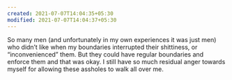 ```yaml
---
created: 2021-07-07T14:04:35+05:30
modified: 2021-07-07T14:04:37+05:30
---
```


So many men (and unfortunately in my own experiences it was just men) who didn’t like when my boundaries interrupted their shittiness, or “inconvenienced” them. But they could have regular boundaries and enforce them and that was okay. I still have so much residual anger towards myself for allowing these assholes to walk all over me. 
